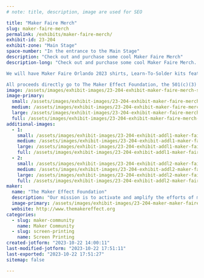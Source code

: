 ```yaml
---
# note: title, description, image are used for SEO

title: "Maker Faire Merch"
slug: maker-faire-merch
permalink: /exhibits/maker-faire-merch/
exhibit-id: 23-204
exhibit-zone: "Main Stage"
space-number: "In the entrance to the Main Stage"
description: "Check out and purchase some cool Maker Faire Merch"
description-long: "Check out and purchase some cool Maker Faire Merch.  

We will have Maker Faire Orlando 2023 shirts, Learn-To-Solder kits featuring the Mini-Makey robots, stickers and more.  Don't worry, you can still make your own shirt or soldering pin at our hands-on booths!

All proceeds directly go to The Maker Effect Foundation, the 501(c)(3) Non-Profit, volunteer run organization that organizes Maker Faire Orlando and a number of other outreach projects and programs."
image: /assets/images/exhibit-images/23-204-exhibit-maker-faire-merch-shirts-2023-cropped-large.jpg
image-primary: 
  small: /assets/images/exhibit-images/23-204-exhibit-maker-faire-merch-shirts-2023-cropped-small.jpg
  medium: /assets/images/exhibit-images/23-204-exhibit-maker-faire-merch-shirts-2023-cropped-medium.jpg
  large: /assets/images/exhibit-images/23-204-exhibit-maker-faire-merch-shirts-2023-cropped-large.jpg
  full: /assets/images/exhibit-images/23-204-exhibit-maker-faire-merch-shirts-2023-cropped-full.jpg
additional-images: 
  - 1:
    small: /assets/images/exhibit-images/23-204-exhibit-addl1-maker-faire-merch-lts-test-small.jpg
    medium: /assets/images/exhibit-images/23-204-exhibit-addl1-maker-faire-merch-lts-test-medium.jpg
    large: /assets/images/exhibit-images/23-204-exhibit-addl1-maker-faire-merch-lts-test-large.jpg
    full: /assets/images/exhibit-images/23-204-exhibit-addl1-maker-faire-merch-lts-test-full.jpg
  - 2:
    small: /assets/images/exhibit-images/23-204-exhibit-addl2-maker-faire-merch-stickersheet-approved-proof-small.png
    medium: /assets/images/exhibit-images/23-204-exhibit-addl2-maker-faire-merch-stickersheet-approved-proof-medium.png
    large: /assets/images/exhibit-images/23-204-exhibit-addl2-maker-faire-merch-stickersheet-approved-proof-large.png
    full: /assets/images/exhibit-images/23-204-exhibit-addl2-maker-faire-merch-stickersheet-approved-proof-full.png
maker: 
  name: "The Maker Effect Foundation"
  description: "Our mission is to activate and amplify the efforts of makers as they learn, build and work together in their communities."
  image-primary: /assets/images/exhibit-images/23-204-maker-maker-faire-merch-maker-effect-foundation-logo-red-medium.png
  website: http://www.themakereffect.org
categories: 
  - slug: maker-community
    name: Maker Community
  - slug: screen-printing
    name: Screen Printing
created-jotform: "2023-10-22 14:00:11"
last-modified-jotform: "2023-10-22 17:51:11"
last-exported: "2023-10-22 17:51:27"
sitemap: false

---
```

